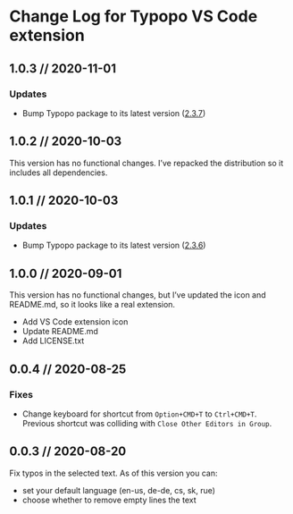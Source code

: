 # Change Log for Typopo VS Code extension

## 1.0.3 // 2020-11-01
### Updates
- Bump Typopo package to its latest version ([2.3.7](https://github.com/surfinzap/typopo/releases/tag/2%2F3%2F7))



## 1.0.2 // 2020-10-03
This version has no functional changes. I’ve repacked the distribution so it includes all dependencies.



## 1.0.1 // 2020-10-03
### Updates
- Bump Typopo package to its latest version ([2.3.6](https://github.com/surfinzap/typopo/releases/tag/2%2F3%2F6))



## 1.0.0 // 2020-09-01
This version has no functional changes, but I’ve updated the icon and README.md, so it looks like a real extension.
- Add VS Code extension icon
- Update README.md 
- Add LICENSE.txt



## 0.0.4 // 2020-08-25

### Fixes
- Change keyboard for shortcut from `Option+CMD+T` to `Ctrl+CMD+T`. Previous shortcut was colliding with `Close Other Editors in Group`.



## 0.0.3 // 2020-08-20
Fix typos in the selected text. As of this version you can:
- set your default language (en-us, de-de, cs, sk, rue)
- choose whether to remove empty lines the text